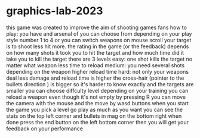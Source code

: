 # graphics-lab-2023
this game was created to improve the aim of shooting games fans 
how to play:
you have and arsenal of you can choose from depending on your play style number 1 to 4 or you can switch weapons on mouse scroll 
your target is to shoot less hit more. the rating in the game (or the feedback) depends on how many shots it took you to hit the target and how much time did it take 
you to kill the target 
there are 3 levels 
easy: one shot kills the target no matter what weapon less time to reload 
medium: you need several shots depending on the weapon higher reload time
hard: not only your weapons deal less damage and reload time is higher the cross-hair (pointer to the bullets direction ) is bigger so it's harder to know exactly and the targets are smaller 
you can choose diffculty level depending on your training you can reload a weapon even though it's not empty by pressing R you can move the camera with the mouse and the move by wasd buttons 
when you start the game you pick a level go play as much as you want you can see the stats on the top left corner and bullets in mag on the bottom right when done press the end button on the left bottom corner 
then you will get your feedback on your performance 
